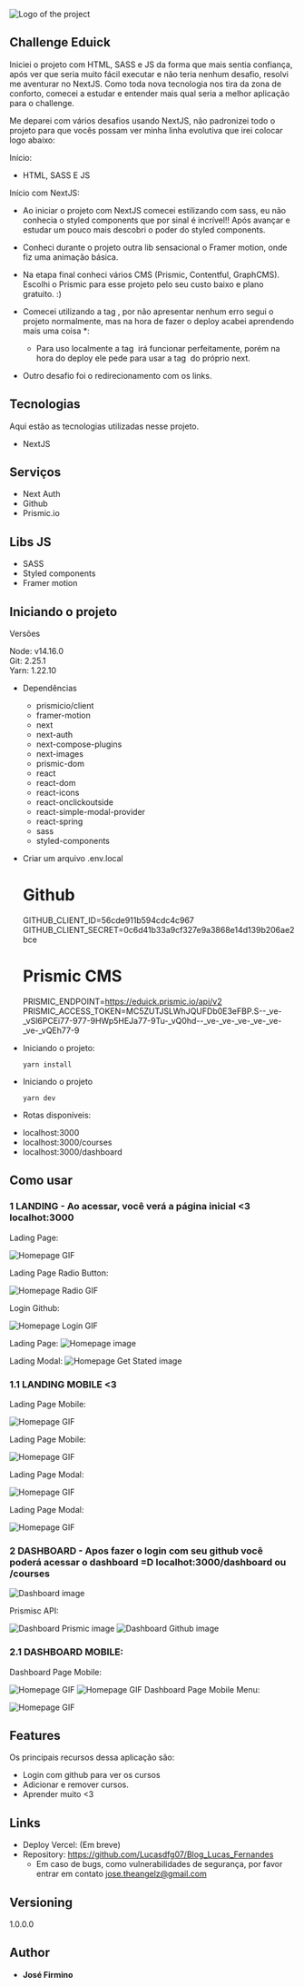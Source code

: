 
![Logo of the project](https://github.com/josefirmino/eduick/blob/main/public/images/github-eduick.png)


## Challenge Eduick
Iniciei o projeto com HTML, SASS e JS da forma que mais sentia confiança, após ver que seria muito fácil executar e não teria nenhum desafio, resolvi me aventurar no NextJS. Como toda nova tecnologia nos tira da zona de conforto, comecei a estudar e entender mais qual seria a melhor aplicação para o challenge. 

Me deparei com vários desafios usando NextJS, não padronizei todo o projeto para que vocês possam ver minha linha evolutiva que irei colocar logo abaixo:

Início: 
  - HTML, SASS E JS

Início com NextJS:
  - Ao iniciar o projeto com NextJS comecei estilizando com sass, eu não conhecia o styled components que por sinal é incrível!! Após avançar e estudar um pouco mais descobri o poder do styled components.

  - Conheci durante o projeto outra lib sensacional o Framer motion, onde fiz uma animação básica.

  - Na etapa final conheci vários CMS (Prismic, Contentful, GraphCMS). Escolhi o Prismic para esse projeto pelo seu custo baixo e plano gratuito. :)

  - Comecei utilizando a tag <img>, por não apresentar nenhum erro segui o projeto normalmente, mas na hora de fazer o deploy acabei aprendendo mais uma coisa *: 
    * Para uso localmente a tag <img> irá funcionar perfeitamente, porém na hora do deploy ele pede para usar a tag <Image/> do próprio next.
  
  - Outro desafio foi o redirecionamento com os links.

## Tecnologias 

Aqui estão as tecnologias utilizadas nesse projeto.

* NextJS

## Serviços

* Next Auth
* Github
* Prismic.io

## Libs JS

* SASS
* Styled components
* Framer motion

## Iniciando o projeto

Versões

Node: v14.16.0<br>
Git: 2.25.1<br>
Yarn: 1.22.10

* Dependências
  - prismicio/client
  - framer-motion
  - next
  - next-auth
  - next-compose-plugins
  - next-images
  - prismic-dom
  - react
  - react-dom
  - react-icons
  - react-onclickoutside
  - react-simple-modal-provider
  - react-spring
  - sass
  - styled-components

* Criar um arquivo .env.local
  # Github
  GITHUB_CLIENT_ID=56cde911b594cdc4c967
  GITHUB_CLIENT_SECRET=0c6d41b33a9cf327e9a3868e14d139b206ae2bce

  # Prismic CMS
  PRISMIC_ENDPOINT=https://eduick.prismic.io/api/v2
  PRISMIC_ACCESS_TOKEN=MC5ZUTJSLWhJQUFDb0E3eFBP.S--_ve-_vSl6PCEi77-977-9HWp5HEJa77-9Tu-_vQ0hd--_ve-_ve-_ve-_ve-_ve-_ve-_vQEh77-9
  
* Iniciando o projeto:
  ```
  yarn install
  ```

* Iniciando o projeto
  ```
  yarn dev
  ```

* Rotas disponíveis:
 - localhost:3000
 - localhost:3000/courses
 - localhost:3000/dashboard

## Como usar

### 1 LANDING - Ao acessar, você verá a página inicial <3 localhot:3000

Lading Page:

![Homepage GIF](https://github.com/josefirmino/eduick/blob/main/public/images/readme/gifs/home.gif)

Lading Page Radio Button:

![Homepage Radio GIF](https://github.com/josefirmino/eduick/blob/main/public/images/readme/gifs/radiobutton.gif)

Login Github:

![Homepage Login GIF](https://github.com/josefirmino/eduick/blob/main/public/images/readme/gifs/logingithub.gif)

Lading Page:
![Homepage image](https://github.com/josefirmino/eduick/blob/main/public/images/readme/home.png)

Lading Modal:
![Homepage Get Stated image](https://github.com/josefirmino/eduick/blob/main/public/images/readme/getstarted.png)

### 1.1 LANDING MOBILE <3

Lading Page Mobile:

![Homepage GIF](https://github.com/josefirmino/eduick/blob/main/public/images/readme/gifs/mobile.gif)

Lading Page Mobile:

![Homepage GIF](https://github.com/josefirmino/eduick/blob/main/public/images/readme/mobile/homeMobile.png)

Lading Page Modal:

![Homepage GIF](https://github.com/josefirmino/eduick/blob/main/public/images/readme/mobile/homeModal1.png)

Lading Page Modal:

![Homepage GIF](https://github.com/josefirmino/eduick/blob/main/public/images/readme/mobile/homeModal2.png)


### 2 DASHBOARD - Apos fazer o login com seu github você poderá acessar o dashboard =D localhot:3000/dashboard ou /courses

![Dashboard image](https://github.com/josefirmino/eduick/blob/main/public/images/readme/dashboard.png)

Prismisc API:

![Dashboard Prismic image](https://github.com/josefirmino/eduick/blob/main/public/images/readme/prismic-dashboard.png)
![Dashboard Github image](https://github.com/josefirmino/eduick/blob/main/public/images/readme/modalgitgub.png)

### 2.1 DASHBOARD MOBILE:

Dashboard Page Mobile:

![Homepage GIF](https://github.com/josefirmino/eduick/blob/main/public/images/readme/gifs/mobiledashboard.gif)
![Homepage GIF](https://github.com/josefirmino/eduick/blob/main/public/images/readme/mobile/dashboardMobile.png)
Dashboard Page Mobile Menu:

![Homepage GIF](https://github.com/josefirmino/eduick/blob/main/public/images/readme/mobile/dashboardMenu.png)

## Features

Os principais recursos dessa aplicação são:
 - Login com github para ver os cursos
 - Adicionar e remover cursos.
 - Aprender muito <3

## Links
  - Deploy Vercel: (Em breve)
  - Repository: https://github.com/Lucasdfg07/Blog_Lucas_Fernandes
    - Em caso de bugs, como vulnerabilidades de segurança, por favor entrar em contato
      jose.theangelz@gmail.com

  ## Versioning

  1.0.0.0


  ## Author

  * **José Firmino** 